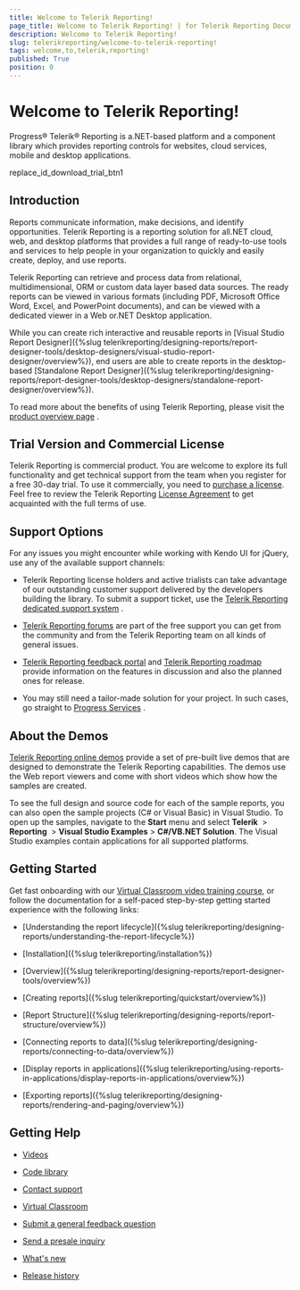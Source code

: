 ```yaml
---
title: Welcome to Telerik Reporting!
page_title: Welcome to Telerik Reporting! | for Telerik Reporting Documentation
description: Welcome to Telerik Reporting!
slug: telerikreporting/welcome-to-telerik-reporting!
tags: welcome,to,telerik,reporting!
published: True
position: 0
---
```


# Welcome to Telerik Reporting!



Progress® Telerik® Reporting is a.NET-based platform and a component library which provides reporting controls for websites, cloud services, mobile and desktop applications.       

replace_id_download_trial_btn1

## Introduction

Reports communicate information, make decisions, and identify opportunities. Telerik Reporting is a reporting solution for all.NET cloud, web, and desktop platforms that provides a full range of ready-to-use tools and services to help people in your organization to quickly and easily create, deploy, and use reports.         

Telerik Reporting can retrieve and process data from relational, multidimensional, ORM or custom data layer based data sources. The ready reports can be viewed in various formats (including PDF, Microsoft Office Word, Excel, and PowerPoint documents), and can be viewed with a dedicated viewer in a Web or.NET Desktop application.         

While you can create rich interactive and reusable reports in [Visual Studio Report Designer]({%slug telerikreporting/designing-reports/report-designer-tools/desktop-designers/visual-studio-report-designer/overview%}), end users are able to create reports in the desktop-based [Standalone Report Designer]({%slug telerikreporting/designing-reports/report-designer-tools/desktop-designers/standalone-report-designer/overview%}).         

To read more about the benefits of using Telerik Reporting, please visit the [product overview page](https://www.telerik.com/reporting)           .         

## Trial Version and Commercial License

Telerik Reporting is commercial product. You are welcome to explore its full functionality and get technical support from the team when you register for a free 30-day trial.            To use it commercially, you need to [purchase a license](https://www.telerik.com/purchase/individual/reporting.aspx). Feel free to review the Telerik Reporting [License Agreement](https://www.telerik.com/purchase/license-agreement/reporting-dlw-s) to get acquainted with the full terms of use.         

## Support Options

For any issues you might encounter while working with Kendo UI for jQuery, use any of the available support channels:     

* Telerik Reporting license holders and active trialists can take advantage of our outstanding customer support delivered by the developers building the library. To submit a support ticket, use the [Telerik Reporting dedicated support system](https://www.telerik.com/account/support-tickets/)           .         

*  [Telerik Reporting forums](https://www.telerik.com/forums/reporting) are part of the free support you can get from the community and from the Telerik Reporting team on all kinds of general issues.         

*  [Telerik Reporting feedback portal](https://feedback.telerik.com/reporting) and [Telerik Reporting roadmap](https://www.telerik.com/support/whats-new/reporting/roadmap) provide information on the features in discussion and also the planned ones for release.         

* You may still need a tailor-made solution for your project. In such cases, go straight to [Progress Services](https://www.progress.com/services)           .         

## About the Demos

 [Telerik Reporting online demos](http://demos.telerik.com/reporting/home.aspx) provide a set of pre-built live demos that are designed to demonstrate the Telerik Reporting capabilities. The demos use the Web report viewers and come with short videos which show how the samples are created.         

To see the full design and source code for each of the sample reports, you can also open the sample projects (C# or Visual Basic) in Visual Studio. To open up the samples, navigate to the __Start__  menu and select __Telerik__  > __Reporting__  > __Visual Studio Examples__ > __C#/VB.NET Solution__. The Visual Studio examples contain applications for all supported platforms.         

## Getting Started

Get fast onboarding with our [Virtual Classroom video training course](https://learn.telerik.com/learn/course/38/Telerik%2520Reporting), or follow the documentation for a self-paced step-by-step getting started experience with the following links:         

* [Understanding the report lifecycle]({%slug telerikreporting/designing-reports/understanding-the-report-lifecycle%})

* [Installation]({%slug telerikreporting/installation%})

* [Overview]({%slug telerikreporting/designing-reports/report-designer-tools/overview%})

* [Creating reports]({%slug telerikreporting/quickstart/overview%})

* [Report Structure]({%slug telerikreporting/designing-reports/report-structure/overview%})

* [Connecting reports to data]({%slug telerikreporting/designing-reports/connecting-to-data/overview%})

* [Display reports in applications]({%slug telerikreporting/using-reports-in-applications/display-reports-in-applications/overview%})

* [Exporting reports]({%slug telerikreporting/designing-reports/rendering-and-paging/overview%})

## Getting Help

*  [Videos](https://www.telerik.com/videos/reporting) 

*  [Code library](https://www.telerik.com/support/code-library/reporting) 

*  [Contact support](https://www.telerik.com/account/support-tickets) 

*  [Virtual Classroom](https://learn.telerik.com/learn/course/38/Telerik%2520Reporting) 

*  [Submit a general feedback question](https://www.telerik.com/account/support-tickets/customer-service/) 

*  [Send a presale inquiry](https://www.telerik.com/account/support-tickets/presales-inquiry) 

*  [What's new](https://www.telerik.com/support/whats-new/reporting) 

*  [Release history](https://www.telerik.com/support/whats-new/reporting/release-history) 
